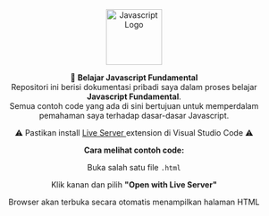 <div align="center"> 
  <img src="https://upload.wikimedia.org/wikipedia/commons/6/6a/JavaScript-logo.png" alt="Javascript Logo" width="100" />
  <p>
    🚀 <strong>Belajar Javascript Fundamental</strong><br/>
    Repositori ini berisi dokumentasi pribadi saya dalam proses belajar <strong>Javascript Fundamental</strong>.<br/>
    Semua contoh code yang ada di sini bertujuan untuk memperdalam pemahaman saya terhadap dasar-dasar Javascript.
  </p>

  <p>
    ⚠️ Pastikan install 
    <a href="https://marketplace.visualstudio.com/items?itemName=ritwickdey.LiveServer" target="_blank">
      Live Server
    </a> 
    extension di Visual Studio Code ⚠️
  </p>

  <p><strong>Cara melihat contoh code:</strong></p>
  <p>Buka salah satu file <code>.html</code></p>
  <p>Klik kanan dan pilih <strong>"Open with Live Server"</strong></p>
  <p>Browser akan terbuka secara otomatis menampilkan halaman HTML</p>
</div>
